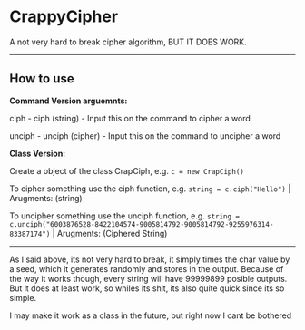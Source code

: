 # CrappyCipher
A not very hard to break cipher algorithm, BUT IT DOES WORK.

----
How to use
--

**Command Version arguemnts:**

ciph - ciph (string) - Input this on the command to cipher a word
  
unciph - unciph (cipher) - Input this on the command to uncipher a word

**Class Version:**

Create a object of the class CrapCiph, e.g. ```c = new CrapCiph()``` 

To cipher something use the ciph function, e.g. ```string = c.ciph("Hello")``` | Arugments: (string)

To uncipher something use the unciph function, e.g. ```string = c.unciph("6003876528-8422104574-9005814792-9005814792-9255976314-83387174")``` | Arugments: (Ciphered String)
  
  
----

As I said above, its not very hard to break, it simply times the char value by a seed, which it generates randomly and stores in the output. Because of the way it works though, every string will have 99999899 posible outputs.
But it does at least work, so whiles its shit, its also quite quick since its so simple.

I may make it work as a class in the future, but right now I cant be bothered
